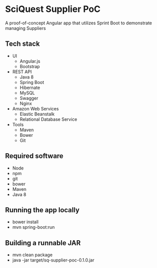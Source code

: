 # SciQuest Supplier PoC
A proof-of-concept Angular app that utilizes Sprint Boot to demonstrate managing Suppliers

## Tech stack
 - UI
 	- Angular.js
	- Bootstrap
 - REST API
 	- Java 8
	- Spring Boot
	- Hibernate
	- MySQL
	- Swagger
	- Nginx
 - Amazon Web Services
	- Elastic Beanstalk
	- Relational Database Service
 - Tools
	- Maven
	- Bower
	- Git

## Required software
 - Node
 - npm
 - git
 - bower
 - Maven
 - Java 8

## Running the app locally
 - bower install
 - mvn spring-boot:run
 
## Building a runnable JAR
 - mvn clean package
 - java -jar target/sq-supplier-poc-0.1.0.jar

